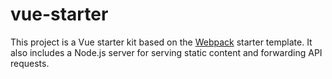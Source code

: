 # vue-starter
This project is a Vue starter kit based on the [Webpack](https://github.com/vuejs-templates/webpack) starter template. It also includes a Node.js server for serving static content and forwarding API requests.

